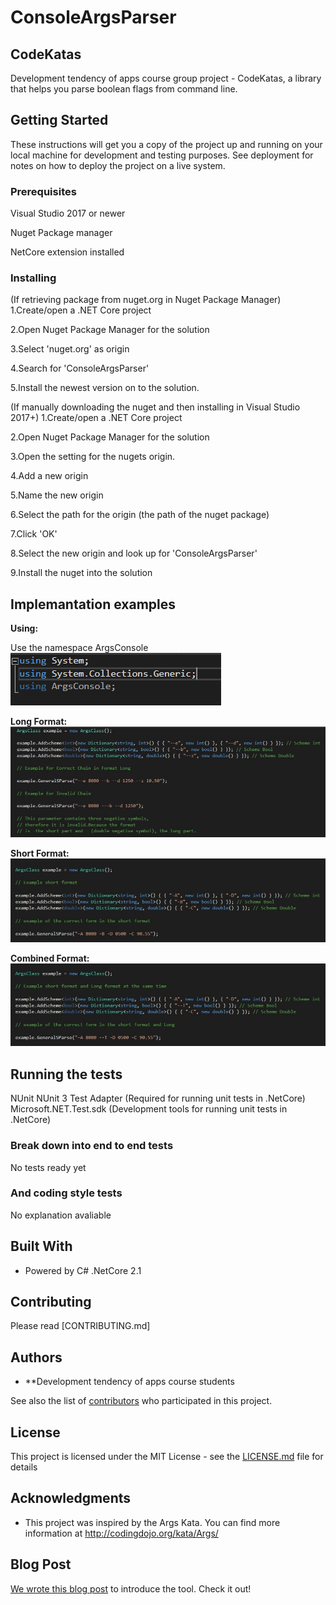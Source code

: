 # ConsoleArgsParser
## CodeKatas
Development tendency of apps course group project - CodeKatas, a library that helps you parse boolean flags from command line.

## Getting Started

These instructions will get you a copy of the project up and running on your local machine for development and testing purposes. See deployment for notes on how to deploy the project on a live system.

### Prerequisites

Visual Studio 2017 or newer

Nuget Package manager 

NetCore extension installed

### Installing

(If retrieving package from nuget.org in Nuget Package Manager)
  1.Create/open a .NET Core project

  2.Open Nuget Package Manager for the solution

  3.Select 'nuget.org' as origin

  4.Search for 'ConsoleArgsParser'

  5.Install the newest version on to the solution.

(If manually downloading the nuget and then installing in Visual Studio 2017+)
  1.Create/open a .NET Core project

  2.Open Nuget Package Manager for the solution

  3.Open the setting for the nugets origin.

  4.Add a new origin

  5.Name the new origin

  6.Select the path for the origin (the path of the nuget package)

  7.Click 'OK'

  8.Select the new origin and look up for 'ConsoleArgsParser'

  9.Install the nuget into the solution

## Implemantation examples
**Using:**

Use the namespace ArgsConsole
![](Images/Using.PNG)

**Long Format:**
![](Images/Long%20Format.jpeg)

**Short Format:**
![](Images/Short%20Format.jpeg)

**Combined Format:**
![](Images/Combined%20Format.jpeg)

## Running the tests

NUnit 
NUnit 3 Test Adapter (Required for running unit tests in .NetCore)
Microsoft.NET.Test.sdk (Development tools for running unit tests in .NetCore)

### Break down into end to end tests

No tests ready yet 

### And coding style tests

No explanation avaliable 

## Built With

* Powered by C# .NetCore 2.1

## Contributing

Please read [CONTRIBUTING.md]

## Authors

* **Development tendency of apps course students 

See also the list of [contributors](https://github.com/Evalir/ConsoleArgsParser/graphs/contributors) who participated in this project.

## License

This project is licensed under the MIT License - see the [LICENSE.md](LICENSE.md) file for details

## Acknowledgments

* This project was inspired by the Args Kata. You can find more information at http://codingdojo.org/kata/Args/

## Blog Post

[We wrote this blog post](https://medium.com/@ergerica76/intro-to-args-635d8a5f9ade?postPublishedType=initial) to introduce the tool. Check it out!
